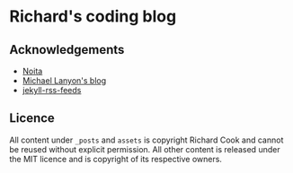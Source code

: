 # Richard's coding blog

## Acknowledgements

* [Noita][1]
* [Michael Lanyon's blog][2]
* [jekyll-rss-feeds][3]

## Licence

All content under `_posts` and `assets` is copyright Richard Cook and cannot be
reused without explicit permission. All other content is released under the MIT
licence and is copyright of its respective owners.

[1]: https://github.com/penibelst/jekyll-noita
[2]: http://blog.lanyonm.org/
[3]: https://github.com/snaptortoise/jekyll-rss-feeds/

